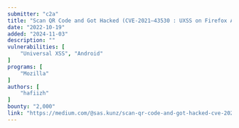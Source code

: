 ```yaml
---
submitter: "c2a"
title: "Scan QR Code and Got Hacked (CVE-2021–43530 : UXSS on Firefox Android Version)"
date: "2022-10-19"
added: "2024-11-03"
description: ""
vulnerabilities: [
    "Universal XSS", "Android"
]
programs: [
    "Mozilla"
]
authors: [
    "hafiizh"
]
bounty: "2,000"
link: "https://medium.com/@sas.kunz/scan-qr-code-and-got-hacked-cve-2021-43530-uxss-on-firefox-android-version-768b24b326fb"
---
```




